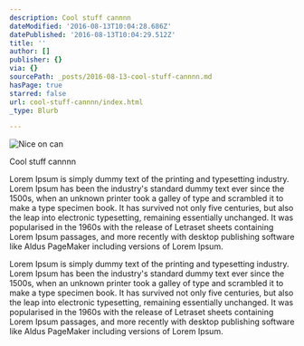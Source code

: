 ```yaml
---
description: Cool stuff cannnn
dateModified: '2016-08-13T10:04:28.686Z'
datePublished: '2016-08-13T10:04:29.512Z'
title: ''
author: []
publisher: {}
via: {}
sourcePath: _posts/2016-08-13-cool-stuff-cannnn.md
hasPage: true
starred: false
url: cool-stuff-cannnn/index.html
_type: Blurb

---
```

![Nice on can](https://the-grid-user-content.s3-us-west-2.amazonaws.com/47cfea77-9805-4162-985e-6669d68e4bea.jpg)

Cool stuff cannnn

Lorem Ipsum is simply dummy text of the printing and typesetting industry. Lorem Ipsum has been the industry's standard dummy text ever since the 1500s, when an unknown printer took a galley of type and scrambled it to make a type specimen book. It has survived not only five centuries, but also the leap into electronic typesetting, remaining essentially unchanged. It was popularised in the 1960s with the release of Letraset sheets containing Lorem Ipsum passages, and more recently with desktop publishing software like Aldus PageMaker including versions of Lorem Ipsum.

Lorem Ipsum is simply dummy text of the printing and typesetting industry. Lorem Ipsum has been the industry's standard dummy text ever since the 1500s, when an unknown printer took a galley of type and scrambled it to make a type specimen book. It has survived not only five centuries, but also the leap into electronic typesetting, remaining essentially unchanged. It was popularised in the 1960s with the release of Letraset sheets containing Lorem Ipsum passages, and more recently with desktop publishing software like Aldus PageMaker including versions of Lorem Ipsum.